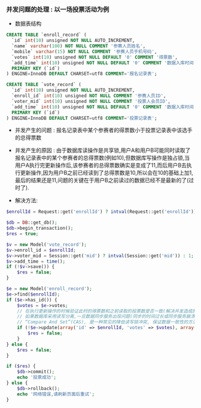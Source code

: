 ### 并发问题的处理 : 以一场投票活动为例

* 数据表结构
```sql
CREATE TABLE `enroll_record` (
  `id` int(10) unsigned NOT NULL AUTO_INCREMENT,
  `name` varchar(100) NOT NULL COMMENT '参赛人员姓名',
  `mobile` varchar(15) NOT NULL COMMENT '参赛人员手机号码',
  `votes` int(10) unsigned NOT NULL DEFAULT '0' COMMENT '得票数',
  `add_time` int(10) unsigned NOT NULL DEFAULT '0' COMMENT '数据入库时间',
  PRIMARY KEY (`id`)
) ENGINE=InnoDB DEFAULT CHARSET=utf8 COMMENT='报名记录表';

CREATE TABLE `vote_record` (
  `id` int(10) unsigned NOT NULL AUTO_INCREMENT,
  `enroll_id` int(10) unsigned NOT NULL COMMENT '参赛人员ID',
  `voter_mid` int(10) unsigned NOT NULL COMMENT '投票人会员ID',
  `add_time` int(10) unsigned NOT NULL DEFAULT '0' COMMENT '数据入库时间',
  PRIMARY KEY (`id`)
) ENGINE=InnoDB DEFAULT CHARSET=utf8 COMMENT='投票记录表';
```

* 并发产生的问题 : 报名记录表中某个参赛者的得票数小于投票记录表中该选手的总得票数

* 并发产生的原因 : 由于数据库读操作是共享锁,用户A和用户B可能同时读取了报名记录表中的某个参赛者的总得票数(例如10),但数据库写操作是独占锁,当用户A执行完更新操作后,该参赛者的总得票数确实是变成了11,而后用户B去执行更新操作,因为用户B之前已经读到了总得票数是10,所以会在10的基础上加1,最后的结果还是11,问题的关键在于用户B之前读过的数据已经不是最新的了(过时了).

* 解决方法:
```php
$enrollId = Request::get('enrollId') ? intval(Request::get('enrollId')) : 0;

$db = DB::get_db();
$db->begin_transaction();
$res = true;

$v = new Model('vote_record');
$v->enroll_id = $enrollId;
$v->voter_mid = Session::get('mid') ? intval(Session::get('mid')) : 1;
$v->add_time = time();
if (!$v->save()) {
    $res = false;
}

$e = new Model('enroll_record');
$e->find($enrollId);
if ($e->has_id()) {
    $votes = $e->votes; 
    // 在执行更新操作的时候验证此时的得票数和之前读取的投票数是否一致(解决并发造成的数据被覆盖的问题)
    // 如果数据库采用读写分离,一旦数据同步服务出现问题(同步的时间过长或同步服务崩溃),导致主从数据不一致,会影响此处程序的运行,造成此处的更新操作会失败
    // “Compare And Set”(CAS), 是一种常见的降低读写锁冲突, 保证数据一致性的方法
    if (!$e->update(array('id' => $enrollId, 'votes' => $votes), array('votes' => $votes + 1))) {
        $res = false;
    }
} else {
    $res = false;
}

if ($res) {
    $db->commit();
    echo '投票成功';
} else {
    $db->rollback();
    echo '网络错误,请刷新页面后重试';
}
```
